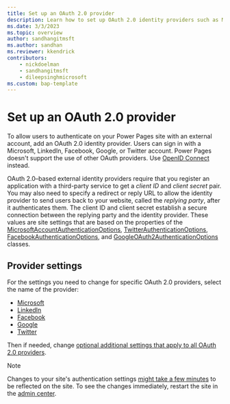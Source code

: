 ```yaml
---
title: Set up an OAuth 2.0 provider
description: Learn how to set up OAuth 2.0 identity providers such as Microsoft, LinkedIn, Facebook, Google, and Twitter for use with sites you create with Microsoft Power Pages.
ms.date: 3/3/2023
ms.topic: overview
author: sandhangitmsft
ms.author: sandhan
ms.reviewer: kkendrick
contributors:
    - nickdoelman
    - sandhangitmsft
    - dileepsinghmicrosoft
ms.custom: bap-template
---
```


# Set up an OAuth 2.0 provider

To allow users to authenticate on your Power Pages site with an external account, add an OAuth 2.0 identity provider. Users can sign in with a Microsoft, LinkedIn, Facebook, Google, or Twitter account. Power Pages doesn't support the use of other OAuth providers. Use [OpenID Connect](openid-provider.md) instead.

OAuth 2.0&ndash;based external identity providers require that you register an application with a third-party service to get a *client ID* and *client secret* pair. You may also need to specify a redirect or reply URL to allow the identity provider to send users back to your website, called the *replying party*, after it authenticates them. The client ID and client secret establish a secure connection between the replying party and the identity provider. These values are site settings that are based on the properties of the [MicrosoftAccountAuthenticationOptions](https://msdn.microsoft.com//library/microsoft.owin.security.microsoftaccount.microsoftaccountauthenticationoptions.aspx), [TwitterAuthenticationOptions](/previous-versions/aspnet/dn450335(v=vs.113)), [FacebookAuthenticationOptions](/previous-versions/aspnet/dn253793(v=vs.113)), and [GoogleOAuth2AuthenticationOptions](/previous-versions/aspnet/dn800251(v=vs.113)) classes.

## Provider settings

For the settings you need to change for specific OAuth 2.0 providers, select the name of the provider:

- [Microsoft](oauth2-microsoft.md)
- [LinkedIn](oauth2-linkedin.md)
- [Facebook](oauth2-facebook.md)
- [Google](/power-apps/maker/portals/configure/configure-oauth2-google)
- [Twitter](oauth2-twitter.md)

Then if needed, change [optional additional settings that apply to all OAuth 2.0 providers](oauth2-settings.md).

> [!NOTE]
> Changes to your site's authentication settings [might take a few minutes](/power-apps/maker/portals/admin/clear-server-side-cache#caching-changes-for-portals-with-version-926x-or-later) to be reflected on the site. To see the changes immediately, restart the site in the [admin center](../../admin/admin-overview.md).
